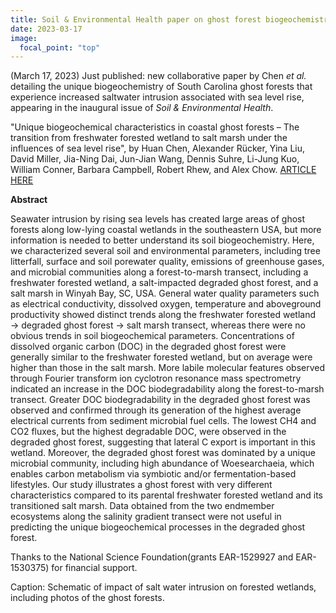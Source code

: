 ```yaml
---
title: Soil & Environmental Health paper on ghost forest biogeochemistry
date: 2023-03-17
image:
  focal_point: "top"
---
```

(March 17, 2023) Just published: new collaborative paper by Chen <i>et al.</i> detailing the unique biogeochemistry of South Carolina ghost forests that experience increased saltwater intrusion associated with sea level rise, appearing in the inaugural issue of <i>Soil & Environmental Health</i>.  

<!--more-->

"Unique biogeochemical characteristics in coastal ghost forests – The transition from freshwater forested wetland to salt marsh under the influences of sea level rise", by Huan Chen, Alexander Rücker, Yina Liu, David Miller, Jia-Ning Dai, Jun-Jian Wang, Dennis Suhre, Li-Jung Kuo, William Conner, Barbara Campbell, Robert Rhew, and Alex Chow.  [ARTICLE HERE](https://www.sciencedirect.com/science/article/pii/S2949919423000055)

<b>Abstract</b>

Seawater intrusion by rising sea levels has created large areas of ghost forests along low-lying coastal wetlands in the southeastern USA, but more information is needed to better understand its soil biogeochemistry. Here, we characterized several soil and environmental parameters, including tree litterfall, surface and soil porewater quality, emissions of greenhouse gases, and microbial communities along a forest-to-marsh transect, including a freshwater forested wetland, a salt-impacted degraded ghost forest, and a salt marsh in Winyah Bay, SC, USA. General water quality parameters such as electrical conductivity, dissolved oxygen, temperature and aboveground productivity showed distinct trends along the freshwater forested wetland → degraded ghost forest → salt marsh transect, whereas there were no obvious trends in soil biogeochemical parameters. Concentrations of dissolved organic carbon (DOC) in the degraded ghost forest were generally similar to the freshwater forested wetland, but on average were higher than those in the salt marsh. More labile molecular features observed through Fourier transform ion cyclotron resonance mass spectrometry indicated an increase in the DOC biodegradability along the forest-to-marsh transect. Greater DOC biodegradability in the degraded ghost forest was observed and confirmed through its generation of the highest average electrical currents from sediment microbial fuel cells. The lowest CH4 and CO2 fluxes, but the highest degradable DOC, were observed in the degraded ghost forest, suggesting that lateral C export is important in this wetland. Moreover, the degraded ghost forest was dominated by a unique microbial community, including high abundance of Woesearchaeia, which enables carbon metabolism via symbiotic and/or fermentation-based lifestyles. Our study illustrates a ghost forest with very different characteristics compared to its parental freshwater forested wetland and its transitioned salt marsh. Data obtained from the two endmember ecosystems along the salinity gradient transect were not useful in predicting the unique biogeochemical processes in the degraded ghost forest. 
 
Thanks to the National Science Foundation(grants EAR-1529927 and EAR-1530375) for financial support.

Caption: Schematic of impact of salt water intrusion on forested wetlands, including photos of the ghost forests. 

